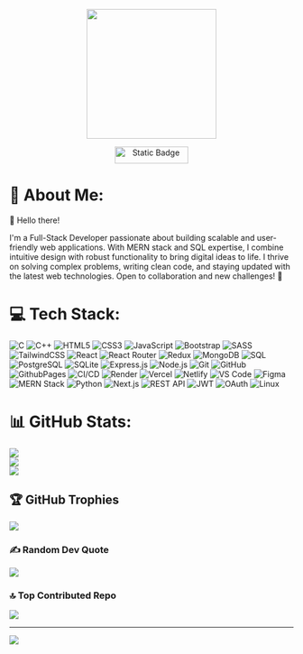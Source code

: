 <div  align="center" >

<p>
 <img height="230" src="https://github.com/SonuK-Mehta/Sonuk-Mehta/assets/131943134/8da3138e-5834-4aec-8ca8-3b571c52dc88" > 
</p>
<p><a href="mailto:sonumehta0983@gmail.com"><img width="130" height="30" width="130" height="30" alt="Static Badge" src="https://img.shields.io/badge/%F0%9F%8C%90_Contact_Me-%231864ab?style=for-the-badge">

</a></p>
</div>

# 💫 About Me:
👋 Hello there!

I'm a Full-Stack Developer passionate about building scalable and user-friendly web applications. With MERN stack and SQL expertise, I combine intuitive design with robust functionality to bring digital ideas to life. I thrive on solving complex problems, writing clean code, and staying updated with the latest web technologies. Open to collaboration and new challenges! 🚀


# 💻 Tech Stack:
![C](https://img.shields.io/badge/c-%2300599C.svg?style=for-the-badge&logo=c&logoColor=white) ![C++](https://img.shields.io/badge/c++-%2300599C.svg?style=for-the-badge&logo=c%2B%2B&logoColor=white) ![HTML5](https://img.shields.io/badge/html5-%23E34F26.svg?style=for-the-badge&logo=html5&logoColor=white) ![CSS3](https://img.shields.io/badge/css3-%231572B6.svg?style=for-the-badge&logo=css3&logoColor=white) ![JavaScript](https://img.shields.io/badge/javascript-%23323330.svg?style=for-the-badge&logo=javascript&logoColor=%23F7DF1E) ![Bootstrap](https://img.shields.io/badge/bootstrap-%238511FA.svg?style=for-the-badge&logo=bootstrap&logoColor=white) ![SASS](https://img.shields.io/badge/SASS-hotpink.svg?style=for-the-badge&logo=SASS&logoColor=white) ![TailwindCSS](https://img.shields.io/badge/tailwindcss-%2338B2AC.svg?style=for-the-badge&logo=tailwind-css&logoColor=white) ![React](https://img.shields.io/badge/react-%2320232a.svg?style=for-the-badge&logo=react&logoColor=%2361DAFB) ![React Router](https://img.shields.io/badge/React_Router-CA4245?style=for-the-badge&logo=react-router&logoColor=white) ![Redux](https://img.shields.io/badge/redux-%23593d88.svg?style=for-the-badge&logo=redux&logoColor=white) 
![MongoDB](https://img.shields.io/badge/MongoDB-%2347A248.svg?style=for-the-badge&logo=mongodb&logoColor=white) ![SQL](https://img.shields.io/badge/SQL-%230066B8.svg?style=for-the-badge&logo=database&logoColor=white) ![PostgreSQL](https://img.shields.io/badge/PostgreSQL-%23336791.svg?style=for-the-badge&logo=postgresql&logoColor=white) ![SQLite](https://img.shields.io/badge/SQLite-%23003B57.svg?style=for-the-badge&logo=sqlite&logoColor=white) ![Express.js](https://img.shields.io/badge/Express.js-%23000000.svg?style=for-the-badge&logo=express&logoColor=white) ![Node.js](https://img.shields.io/badge/Node.js-%23339933.svg?style=for-the-badge&logo=node.js&logoColor=white) ![Git](https://img.shields.io/badge/Git-%23F05033.svg?style=for-the-badge&logo=git&logoColor=white) ![GitHub](https://img.shields.io/badge/GitHub-%23181717.svg?style=for-the-badge&logo=github&logoColor=white) ![GithubPages](https://img.shields.io/badge/github%20pages-121013?style=for-the-badge&logo=github&logoColor=white) ![CI/CD](https://img.shields.io/badge/CI%2FCD-%23008CDB.svg?style=for-the-badge&logo=githubactions&logoColor=white) ![Render](https://img.shields.io/badge/Render-%230046F7.svg?style=for-the-badge&logo=render&logoColor=white) ![Vercel](https://img.shields.io/badge/Vercel-%23000000.svg?style=for-the-badge&logo=vercel&logoColor=white) ![Netlify](https://img.shields.io/badge/netlify-%23000000.svg?style=for-the-badge&logo=netlify&logoColor=#00C7B7) ![VS Code](https://img.shields.io/badge/VS%20Code-%23007ACC.svg?style=for-the-badge&logo=visual-studio-code&logoColor=white)  ![Figma](https://img.shields.io/badge/figma-%23F24E1E.svg?style=for-the-badge&logo=figma&logoColor=white) ![MERN Stack](https://img.shields.io/badge/MERN-%23323330.svg?style=for-the-badge&logo=mongodb&logoColor=white) ![Python](https://img.shields.io/badge/Python-%233776AB.svg?style=for-the-badge&logo=python&logoColor=white) ![Next.js](https://img.shields.io/badge/Next.js-%23000000.svg?style=for-the-badge&logo=next.js&logoColor=white) ![REST API](https://img.shields.io/badge/REST%20API-%230000FF.svg?style=for-the-badge&logo=postman&logoColor=white) ![JWT](https://img.shields.io/badge/JWT-%23000000.svg?style=for-the-badge&logo=jsonwebtokens&logoColor=white) ![OAuth](https://img.shields.io/badge/OAuth-%23FF9900.svg?style=for-the-badge&logo=auth0&logoColor=white) ![Linux](https://img.shields.io/badge/Linux-%23FCC624.svg?style=for-the-badge&logo=linux&logoColor=black)  


# 📊 GitHub Stats:
![](https://github-readme-stats.vercel.app/api?username=sonuk-mehta&theme=radical&hide_border=false&include_all_commits=false&count_private=true)<br/>
![](https://github-readme-streak-stats.herokuapp.com/?user=sonuk-mehta&theme=radical&hide_border=false)<br/>
![](https://github-readme-stats.vercel.app/api/top-langs/?username=sonuk-mehta&theme=radical&hide_border=false&include_all_commits=false&count_private=true&layout=compact)

## 🏆 GitHub Trophies
![](https://github-profile-trophy.vercel.app/?username=sonuk-mehta&theme=radical&no-frame=false&no-bg=false&margin-w=4)

### ✍️ Random Dev Quote
![](https://quotes-github-readme.vercel.app/api?type=horizontal&theme=radical)

### 🔝 Top Contributed Repo
![](https://github-contributor-stats.vercel.app/api?username=sonuk-mehta&limit=5&theme=dark&combine_all_yearly_contributions=true)

---
[![](https://visitcount.itsvg.in/api?id=sonuk-mehta&icon=0&color=0)](https://visitcount.itsvg.in)

<!-- Proudly created with GPRM ( https://gprm.itsvg.in ) -->
